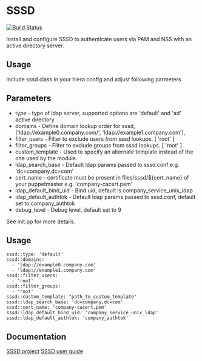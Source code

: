 # SSSD
[![Build Status](https://travis-ci.org/Adaptavist/puppet-sssd.svg?branch=master)](https://travis-ci.org/Adaptavist/puppet-sssd)

Install and configure SSSD to authenticate users via PAM and NSS with an active directory server.

## Usage

Include sssd class in your hiera config and adjust following parmeters

## Parameters 

* type                  - type of ldap server, supported options are 'default' and 'ad' active directory
* domains               - Define domain lookup order for sssd, ['ldap://example0.company.com/', 'ldap://example1.company.com'],
* filter_users          - Filter to exclude users from sssd lookups. [ 'root' ]
* filter_groups         - Filter to exclude groups from sssd lookups. [ 'root' ]
* custom_template       - Used to specify an alternate template instead of the one used by the module.
* ldap_search_base      - Default ldap params passed to sssd.conf e.g. 'dc=company,dc=com'
* cert_name             - certificate must be present in files/sssd/${cert_name} of your puppetmaster e.g. 'company-cacert.pem'
* ldap_default_bind_uid - Bind uid, default is company_service_unix_ldap
* ldap_default_authtok  - Default ldap params passed to sssd.conf, default set to company_authtok
* debug_level           - Debug level, default set to 9

See init.pp for more details.

## Usage

```
sssd::type: 'default'
sssd::domains:
  - 'ldap://example0.company.com'
  - 'ldap://example1.company.com'
sssd::filter_users:
  - 'root'
sssd::filter_groups:
  - 'root'
sssd::custom_template: "path_to_custom_template"
sssd::ldap_search_base: 'dc=company,dc=com'
sssd::cert_name: 'company-cacert.pem'
sssd::ldap_default_bind_uid: 'company_service_unix_ldap'
sssd::ldap_default_authtok: 'company_authtok'

```

## Documentation

[SSSD project](https://fedorahosted.org/sssd/)
[SSSD user guide](http://docs.fedoraproject.org/en-US/Fedora/14/html/Deployment_Guide/chap-SSSD_User_Guide-Introduction.html)
